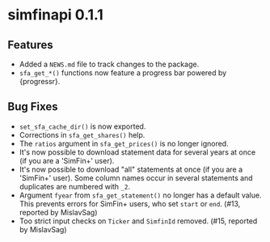 # simfinapi 0.1.1

## Features
* Added a `NEWS.md` file to track changes to the package.
* `sfa_get_*()` functions now feature a progress bar powered by {progressr}.

## Bug Fixes
* `set_sfa_cache_dir()` is now exported.
* Corrections in `sfa_get_shares()` help.
* The `ratios` argument in `sfa_get_prices()` is no longer ignored.
* It's now possible to download statement data for several years at once (if you
are a 'SimFin+' user).
* It's now possible to download "all" statements at once (if you are a 'SimFin+'
user). Some column names occur in several statements and duplicates are numbered
with `_2`.
* Argument `fyear` from `sfa_get_statement()` no longer has a default value.
This prevents errors for SimFin+ users, who set `start` or `end`. (#13, reported
by MislavSag)
* Too strict input checks on `Ticker` and `SimfinId` removed. (#15, reported by 
MislavSag)
